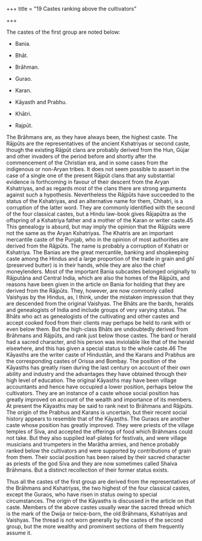 +++
title = "19 Castes ranking above the cultivators"

+++

The castes of the first group are noted below: 

+ Bania.  
+ Bhāt.  
+ Brāhman.  
+ Gurao.  

+ Karan.  
+ Kāyasth and Prabhu.  
+ Khātri.  
+ Rajpūt. 

The Brāhmans are, as they have always been, the highest caste. The Rājpūts are the representatives of the ancient Kshatriyas or second caste, though the existing Rājpūt clans are probably derived from the Hun, Gūjar and other invaders of the period before and shortly after the commencement of the Christian era, and in some cases from the indigenous or non-Aryan tribes. It does not seem possible to assert in the case of a single one of the present Rājpūt clans that any substantial evidence is forthcoming in favour of their descent from the Aryan Kshatriyas, and as regards most of the clans there are strong arguments against such a hypothesis. Nevertheless the Rājpūts have succeeded to the status of the Kshatriyas, and an alternative name for them, Chhatri, is a corruption of the latter word. They are commonly identified with the second of the four classical castes, but a Hindu law-book gives Rājapūtra as the offspring of a Kshatriya father and a mother of the Karan or writer caste.45 This genealogy is absurd, but may imply the opinion that the Rājpūts were not the same as the Aryan Kshatriyas. The Khatris are an important mercantile caste of the Punjab, who in the opinion of most authorities are derived from the Rājpūts. The name is probably a corruption of Kshatri or Kshatriya. The Banias are the great mercantile, banking and shopkeeping caste among the Hindus and a large proportion of the trade in grain and *ghī* \(preserved butter\) is in their hands, while they are also the chief moneylenders. Most of the important Bania subcastes belonged originally to Rājputāna and Central India, which are also the homes of the Rājpūts, and reasons have been given in the article on Bania for holding that they are derived from the Rājpūts. They, however, are now commonly called Vaishyas by the Hindus, as, I think, under the mistaken impression that they are descended from the original Vaishyas. The Bhāts are the bards, heralds and genealogists of India and include groups of very varying status. The Bhāts who act as genealogists of the cultivating and other castes and accept cooked food from their clients may perhaps be held to rank with or even below them. But the high-class Bhāts are undoubtedly derived from Brāhmans and Rājpūts, and rank just below those castes. The bard or herald had a sacred character, and his person was inviolable like that of the herald elsewhere, and this has given a special status to the whole caste.46 The Kāyasths are the writer caste of Hindustān, and the Karans and Prabhus are the corresponding castes of Orissa and Bombay. The position of the Kāyasths has greatly risen during the last century on account of their own ability and industry and the advantages they have obtained through their high level of education. The original Kāyasths may have been village accountants and hence have occupied a lower position, perhaps below the cultivators. They are an instance of a caste whose social position has greatly improved on account of the wealth and importance of its members. At present the Kāyasths may be said to rank next to Brāhmans and Rājpūts. The origin of the Prabhus and Karans is uncertain, but their recent social history appears to resemble that of the Kāyasths. The Guraos are another caste whose position has greatly improved. They were priests of the village temples of Siva, and accepted the offerings of food which Brāhmans could not take. But they also supplied leaf-plates for festivals, and were village musicians and trumpeters in the Marātha armies, and hence probably ranked below the cultivators and were supported by contributions of grain from them. Their social position has been raised by their sacred character as priests of the god Siva and they are now sometimes called Shaiva Brāhmans. But a distinct recollection of their former status exists. 

Thus all the castes of the first group are derived from the representatives of the Brāhmans and Kshatriyas, the two highest of the four classical castes, except the Guraos, who have risen in status owing to special circumstances. The origin of the Kāyasths is discussed in the article on that caste. Members of the above castes usually wear the sacred thread which is the mark of the Dwija or twice-born, the old Brāhmans, Kshatriyas and Vaishyas. The thread is not worn generally by the castes of the second group, but the more wealthy and prominent sections of them frequently assume it. 

